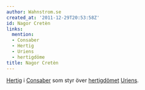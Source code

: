 ```yaml
---
author: Wahnstrom.se
created_at: '2011-12-29T20:53:58Z'
id: Nagor Cretèn
links:
  mention:
  - Consaber
  - Hertig
  - Uriens
  - hertigdöme
title: Nagor Cretèn
---
```


[Hertig] i [Consaber] som styr över [hertigdömet][] [Uriens].

  [Hertig]: Hertig
  [Consaber]: Consaber
  [hertigdömet]: hertigdöme
  [Uriens]: Uriens